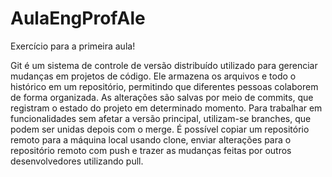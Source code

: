 # AulaEngProfAle
Exercício para a primeira aula!

Git é um sistema de controle de versão distribuído utilizado para gerenciar mudanças em projetos de código. Ele armazena os arquivos e todo o histórico em um repositório, permitindo que diferentes pessoas colaborem de forma organizada. As alterações são salvas por meio de commits, que registram o estado do projeto em determinado momento. Para trabalhar em funcionalidades sem afetar a versão principal, utilizam-se branches, que podem ser unidas depois com o merge. É possível copiar um repositório remoto para a máquina local usando clone, enviar alterações para o repositório remoto com push e trazer as mudanças feitas por outros desenvolvedores utilizando pull.